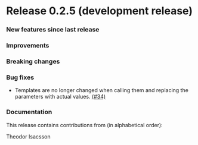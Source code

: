 # Release 0.2.5 (development release)

<h3>New features since last release</h3>

<h3>Improvements</h3>

<h3>Breaking changes</h3>

<h3>Bug fixes</h3>

* Templates are no longer changed when calling them and replacing the parameters with actual values.
  [(#34)](https://github.com/XanaduAI/blackbird/pull/3)

<h3>Documentation</h3>


This release contains contributions from (in alphabetical order):

Theodor Isacsson
